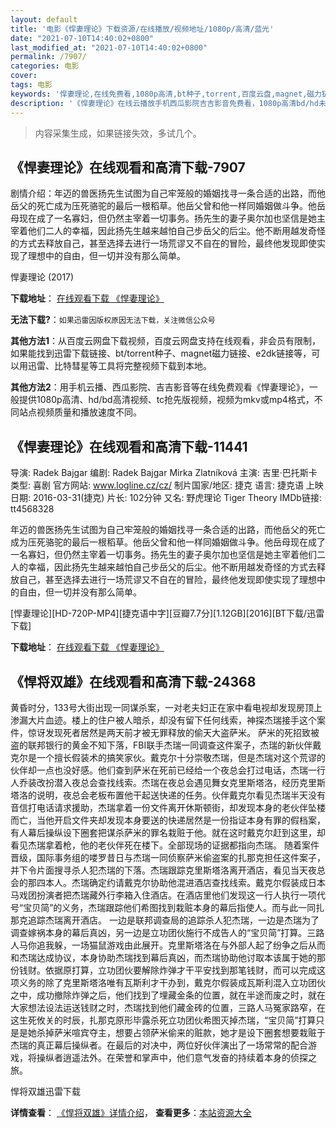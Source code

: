 ```yaml
---
layout: default
title: '电影《悍妻理论》下载资源/在线播放/视频地址/1080p/高清/蓝光'
date: "2021-07-10T14:40:02+0800"
last_modified_at: "2021-07-10T14:40:02+0800"
permalink: /7907/
categories: 电影
cover:
tags: 电影
keywords: '悍妻理论,在线免费看,1080p高清,bt种子,torrent,百度云盘,magnet,磁力链,迅雷下载资源'
description: '《悍妻理论》在线云播放手机西瓜影院吉吉影音免费看，1080p高清bd/hd未删减完整版和tc抢先枪版，mkv/mp4格式，附带bt/torrent种子、magnet/磁力链、百度云盘、网盘资源迅雷下载链接'
---
```


>内容采集生成，如果链接失效，多试几个。


## 《悍妻理论》在线观看和高清下载-7907

剧情介绍：年迈的兽医扬先生试图为自己牢笼般的婚姻找寻一条合适的出路，而他岳父的死亡成为压死骆驼的最后一根稻草。他岳父曾和他一样同婚姻做斗争。他岳母现在成了一名寡妇，但仍然主宰着一切事务。扬先生的妻子奥尔加也坚信是她主宰着他们二人的幸福，因此扬先生越来越怕自己步岳父的后尘。他不断用越发奇怪的方式去释放自己，甚至选择去进行一场荒谬又不自在的冒险，最终他发现即使实现了理想中的自由，但一切并没有那么简单。


悍妻理论 (2017)

**下载地址**： [在线观看下载 《悍妻理论》](https://www.btbtdy.me/btdy/dy11918.html) 


**无法下载?**：`如果迅雷因版权原因无法下载，关注微信公众号 `

**其他方法1**：从百度云网盘下载视频，百度云网盘支持在线观看，非会员有限制，如果能找到迅雷下载链接、bt/torrent种子、magnet磁力链接、e2dk链接等，可以用迅雷、比特彗星等工具将完整视频下载到本地。

**其他方法2**：用手机云播、西瓜影院、吉吉影音等在线免费观看《悍妻理论》，一般提供1080p高清、hd/bd高清视频、tc抢先版视频，视频为mkv或mp4格式，不同站点视频质量和播放速度不同。


## 《悍妻理论》在线观看和高清下载-11441

导演: Radek Bajgar 编剧: Radek Bajgar Mirka Zlatníková 主演: 吉里·巴托斯卡 类型: 喜剧 官方网站: www.logline.cz/cz/ 制片国家/地区: 捷克 语言: 捷克语 上映日期: 2016-03-31(捷克) 片长: 102分钟 又名: 野虎理论 Tiger Theory IMDb链接: tt4568328

年迈的兽医扬先生试图为自己牢笼般的婚姻找寻一条合适的出路，而他岳父的死亡成为压死骆驼的最后一根稻草。他岳父曾和他一样同婚姻做斗争。他岳母现在成了一名寡妇，但仍然主宰着一切事务。扬先生的妻子奥尔加也坚信是她主宰着他们二人的幸福，因此扬先生越来越怕自己步岳父的后尘。他不断用越发奇怪的方式去释放自己，甚至选择去进行一场荒谬又不自在的冒险，最终他发现即使实现了理想中的自由，但一切并没有那么简单。


[悍妻理论][HD-720P-MP4][捷克语中字][豆瓣7.7分][1.12GB][2016][BT下载/迅雷下载]

**下载地址**： [在线观看下载 《悍妻理论》](https://www.btdx8.com/torrent/hqll_2016.html) 


## 《悍将双雄》在线观看和高清下载-24368

黄昏时分，133号大街出现一同谋杀案，一对老夫妇正在家中看电视却发现房顶上渗漏大片血迹。楼上的住户被人暗杀，却没有留下任何线索，神探杰瑞接手这个案件，惊讶发现死者居然是两天前才被无罪释放的偷天大盗萨米。 萨米的死招致被盗的联邦银行的黄金不知下落，FBI联手杰瑞一同调查这件案子，杰瑞的新伙伴戴克尔是一个擅长假装术的搞笑家伙。戴克尔十分崇敬杰瑞，但是杰瑞对这个荒谬的伙伴却一点也没好感。他们查到萨米在死前已经给一个夜总会打过电话，杰瑞一行人乔装改扮潜入夜总会查找线索。杰瑞在夜总会遇见舞女克里斯塔洛，经历克里斯塔洛的说明，夜总会老板布置他干起送快递的任务。伙伴戴克尔看见杰瑞半天没有音信打电话请求援助，杰瑞拿着一份文件离开休斯顿街，却发现本身的老伙伴坠楼而亡，当他开启文件夹却发现本身要送的快递居然是一份指证本身有罪的假档案，有人幕后操纵设下圈套把谋杀萨米的罪名栽赃于他。就在这时戴克尔赶到这里，却看见杰瑞拿着枪，他的老伙伴死在楼下。全部现场的证据都指向杰瑞。 随着案件晋级，国际事务组的喽罗昔日与杰瑞一同侦察萨米偷盗案的扎那克担任这件案子，并下令片面搜寻杀人犯杰瑞的下落。杰瑞跟踪克里斯塔洛离开酒店，看见当天夜总会的那四本人。杰瑞确定约请戴克尔协助他混进酒店查找线索。戴克尔假装成日本马戏团扮演者把杰瑞藏外行李箱入住酒店。在酒店里他们发现这一行人执行一项代号&ldquo;宝贝简”的义务，杰瑞跟踪他们希图找到栽赃本身的幕后指使人。而与此一同扎那克追踪杰瑞离开酒店。 一边是联邦调查局的追踪杀人犯杰瑞，一边是杰瑞为了调查嫁祸本身的幕后真凶，另一边是立功团伙施行不成告人的&ldquo;宝贝简”打算。三路人马你追我躲，一场猫鼠游戏由此展开。克里斯塔洛在与外部人起了纷争之后从而和杰瑞达成协议，本身协助杰瑞找到幕后真凶，而杰瑞协助他讨取本该属于她的那份钱财。依据原打算，立功团伙要解除炸弹才干平安找到那笔钱财，而可以完成这项义务的除了克里斯塔洛唯有瓦斯利才干办到，戴克尔假装成瓦斯利混入立功团伙之中，成功撤除炸弹之后，他们找到了埋藏金条的位置，就在半途而废之时，就在大家想法设法运送钱财之时，杰瑞找到他们藏金砖的位置，三路人马冤家路窄，在这生死攸关的时辰，扎那克原形毕露杀死立功团伙希图灭掉杰瑞，“宝贝简”打算只是是她杀掉萨米喧宾夺主，想要占领萨米偷来的赃款，她才是设下圈套想要栽赃于杰瑞的真正幕后操纵者。在最后的对决中，两位好伙伴演出了一场常常的配合游戏，将操纵者逍遥法外。在荣誉和掌声中，他们意气发奋的持续着本身的侦探之旅。


悍将双雄迅雷下载

**详情查看**： [《悍将双雄》详情介绍](/movie/24368/)， **查看更多**：[本站资源大全](/movie/t/all/)

